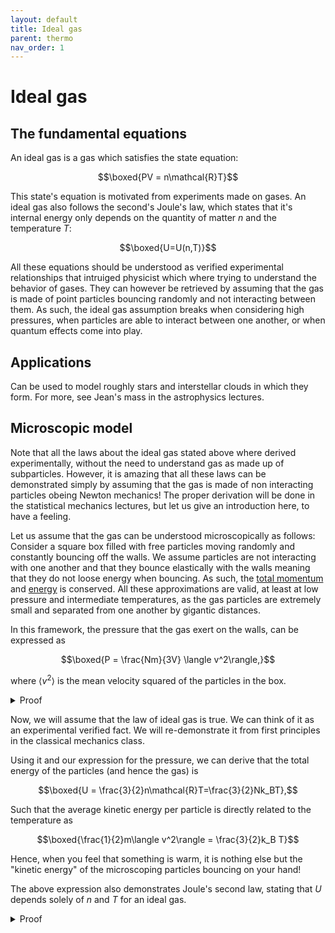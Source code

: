 ```yaml
---
layout: default
title: Ideal gas
parent: thermo
nav_order: 1
---
```


# Ideal gas

## The fundamental equations

An ideal gas is a gas which satisfies the state equation:

$$\boxed{PV = n\mathcal{R}T}$$

This state's equation is motivated from experiments made on gases. An ideal gas also follows the second's Joule's law, which states that it's internal energy only depends on the quantity of matter $n$ and the temperature $T$:

$$\boxed{U=U(n,T)}$$

All these equations should be understood as verified experimental relationships that intruiged physicist which where trying to understand the behavior of gases. They can however be retrieved by assuming that the gas is made of point particles bouncing randomly and not interacting between them. As such, the ideal gas assumption breaks when considering high pressures, when particles are able to interact between one another, or when quantum effects come into play.

## Applications

Can be used to model roughly stars and interstellar clouds in which they form.
For more, see Jean's mass in the astrophysics lectures.

## Microscopic model

Note that all the laws about the ideal gas stated above where derived experimentally, without the need to understand gas as made up of subparticles. However, it is amazing that all these laws can be demonstrated simply by assuming that the gas is made of non interacting particles obeing Newton mechanics! The proper derivation will be done in the statistical mechanics lectures, but let us give an introduction here, to have a feeling.

Let us assume that the gas can be understood microscopically as follows: 
Consider a square box filled with free particles moving randomly and constantly bouncing off the walls. We assume particles are not interacting with one another and that they bounce elastically with the walls meaning that they do not loose energy when bouncing. As such, the [total momentum](../../../meca/Newton/laws/) and [energy](../../../meca/Newton/energy/) is conserved. All these approximations are valid, at least at low pressure and intermediate temperatures, as the gas particles are extremely small and separated from one another by gigantic distances. 

In this framework, the pressure that the gas exert on the walls, can be expressed as

$$\boxed{P = \frac{Nm}{3V} \langle v^2\rangle,}$$

where $\langle v^2\rangle$ is the mean velocity squared of the particles in the box.

<details>
  <summary>Proof</summary>

When particles bounce on the walls, the collisions are supposed to be elastic, which mean that they do not loose energy and hence the length of their velocity vector remains the same. However, they direction of their velocity changes.

To get to the pressure, which is the force exerted by the particle over the wall's surface $(P=\|\vec{F}\|/S)$, we need to express the linear momentum they transfer to the walls as $\vec{F}=d\vec{p}/dt$.

The problem can be treated in full generality, which is a bit more complicated, so let us simplify it maximally in order to get an intuition of what is happening. A full satisfying treatment will be delayed to the statistical mechanics class. Consider then a single particle of velocity $\vec{v}=v_x \vec{u}_x$ bouncing back and forth between two walls of surface $S=L\times L$ in the $(y,z)$ plane, while the particle is moving in the single dimension $x$.

When it bounce of the wall, the length of the velocity will not change, but it's derection will, such that it goes from $\vec{v}$ before the collision, to $-\vec{v}$ after the collision. The total change of linear momentum is thus $\Delta \vec{p} = m\Delta \vec{v}= m(\vec{v}-(-\vec{v}))=2mv_x\vec{u}_x$ (you can convince yourself that this is true in general, even if the particle moves with a general velocity vector).

Let's assume that the particle is moving in a cubic box of length $L$, then the typical time between two collision is given by the time for the particle to go back and forth between two opposite walls. It will move a total distance of $2L$ at a velocity $v$, such that $v_x=2L/\Delta t \Rightarrow \Delta t=2L/v_x$.

The total force it will exert on a single wall, will hence be

$$\|\vec{F}\|=\frac{\| \Delta \vec{p}\|}{\Delta t} = \frac{2mv_x}{2L/v_x}= \frac{mv_x^2}{L}$$

Now, the pressure exerted by this single particle on the wall is

$$P_x= \frac{\|\vec{F}\|}{S}=\frac{mv_x^2}{L^3}=\frac{mv_x^2}{V}$$

Now assume we have a big number $N$ of particles doing the same thing in the 3 dimensions of space and in all random directions. Hence, each particle will exert a pressure $p$ on each wall, with mean velocity distributed along the 3 directions of space. As there is no reason why the particles should move faster in a direction than another, we have $\langle v_x^2 \rangle=\langle v_y^2\rangle=\langle v_z^2\rangle$. The length of the mean total velocity should then be $\langle v\rangle=(\langle v_x^2\rangle+\langle v_y^2\rangle+\langle v_z^2\rangle)=3\langle v_x^2\rangle$. Hence, $\langle v_x^2\rangle=\langle v^2\rangle/3$ and the total pressure $P$ exerted by all the particles on the wall is given by

$$P= N\langle p\rangle=\frac{N m\langle v_x^2\rangle}{V}=\frac{N m\langle v^2\rangle}{3V}$$

</details>

Now, we will assume that the law of ideal gas is true. We can think of it as an experimental verified fact. We will re-demonstrate it from first principles in the classical mechanics class.

Using it and our expression for the pressure, we can derive that the total energy of the particles (and hence the gas) is

$$\boxed{U = \frac{3}{2}n\mathcal{R}T=\frac{3}{2}Nk_BT},$$

Such that the average kinetic energy per particle is directly related to the temperature as

$$\boxed{\frac{1}{2}m\langle v^2\rangle = \frac{3}{2}k_B T}$$

Hence, when you feel that something is warm, it is nothing else but the "kinetic energy" of the microscoping particles bouncing on your hand!

The above expression also demonstrates Joule's second law, stating that $U$ depends solely of $n$ and $T$ for an ideal gas.

<details>
  <summary>Proof</summary>
  
The total mean kinetic energy is 

$$U=E_C =  \frac{N}{2}m \langle v^2\rangle$$

Multiplying the expression we obtained above for $P$ by the volume $V$, we have

$$PV =  \frac{N}{3} m \langle v^2\rangle$$

$$ PV = \frac{2}{3} \left(\frac{N}{2}m\langle v^2\rangle\right) = \frac{2}{3} U$$

Adding the ideal gas law

$$\frac{3}{2} n\mathcal{R}T = U$$

</details>

